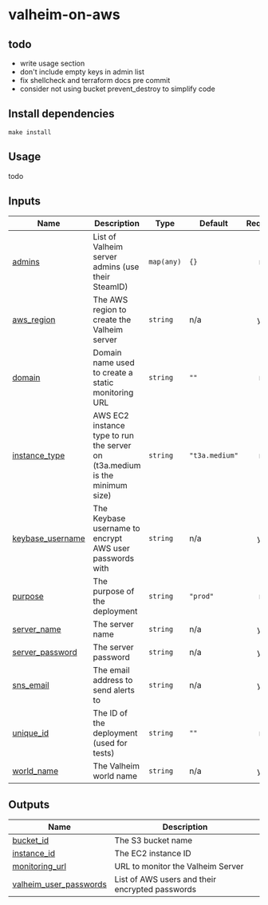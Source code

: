 # valheim-on-aws

## todo

- write usage section
- don't include empty keys in admin list
- fix shellcheck and terraform docs pre commit
- consider not using bucket prevent_destroy to simplify code

## Install dependencies
`make install`

## Usage
todo

<!-- BEGIN_TF_DOCS -->
## Inputs

| Name | Description | Type | Default | Required |
|------|-------------|------|---------|:--------:|
| <a name="input_admins"></a> [admins](#input\_admins) | List of Valheim server admins (use their SteamID) | `map(any)` | `{}` | no |
| <a name="input_aws_region"></a> [aws\_region](#input\_aws\_region) | The AWS region to create the Valheim server | `string` | n/a | yes |
| <a name="input_domain"></a> [domain](#input\_domain) | Domain name used to create a static monitoring URL | `string` | `""` | no |
| <a name="input_instance_type"></a> [instance\_type](#input\_instance\_type) | AWS EC2 instance type to run the server on (t3a.medium is the minimum size) | `string` | `"t3a.medium"` | no |
| <a name="input_keybase_username"></a> [keybase\_username](#input\_keybase\_username) | The Keybase username to encrypt AWS user passwords with | `string` | n/a | yes |
| <a name="input_purpose"></a> [purpose](#input\_purpose) | The purpose of the deployment | `string` | `"prod"` | no |
| <a name="input_server_name"></a> [server\_name](#input\_server\_name) | The server name | `string` | n/a | yes |
| <a name="input_server_password"></a> [server\_password](#input\_server\_password) | The server password | `string` | n/a | yes |
| <a name="input_sns_email"></a> [sns\_email](#input\_sns\_email) | The email address to send alerts to | `string` | n/a | yes |
| <a name="input_unique_id"></a> [unique\_id](#input\_unique\_id) | The ID of the deployment (used for tests) | `string` | `""` | no |
| <a name="input_world_name"></a> [world\_name](#input\_world\_name) | The Valheim world name | `string` | n/a | yes |

## Outputs

| Name | Description |
|------|-------------|
| <a name="output_bucket_id"></a> [bucket\_id](#output\_bucket\_id) | The S3 bucket name |
| <a name="output_instance_id"></a> [instance\_id](#output\_instance\_id) | The EC2 instance ID |
| <a name="output_monitoring_url"></a> [monitoring\_url](#output\_monitoring\_url) | URL to monitor the Valheim Server |
| <a name="output_valheim_user_passwords"></a> [valheim\_user\_passwords](#output\_valheim\_user\_passwords) | List of AWS users and their encrypted passwords |
<!-- END_TF_DOCS -->
